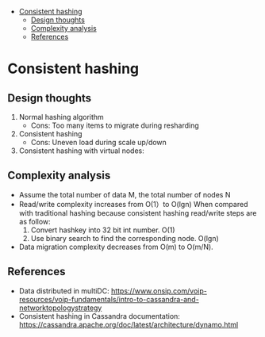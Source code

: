
- [Consistent hashing](#consistent-hashing)
  - [Design thoughts](#design-thoughts)
  - [Complexity analysis](#complexity-analysis)
  - [References](#references)

# Consistent hashing
## Design thoughts
1. Normal hashing algorithm
	- Cons: Too many items to migrate during resharding
2. Consistent hashing 
	- Cons: Uneven load during scale up/down
3. Consistent hashing with virtual nodes:

## Complexity analysis
* Assume the total number of data M, the total number of nodes N
* Read/write complexity increases from O(1）to O(lgn) When compared with traditional hashing because consistent hashing read/write steps are as follow: 
	1. Convert hashkey into 32 bit int number. O(1)
	2. Use binary search to find the corresponding node. O(lgn)
* Data migration complexity decreases from O(m) to O(m/N). 

## References
- Data distributed in multiDC: https://www.onsip.com/voip-resources/voip-fundamentals/intro-to-cassandra-and-networktopologystrategy
- Consistent hashing in Cassandra documentation: https://cassandra.apache.org/doc/latest/architecture/dynamo.html
